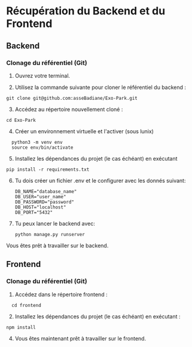 # Récupération du Backend et du Frontend

## Backend

### Clonage du référentiel (Git)

1. Ouvrez votre terminal.

2. Utilisez la commande suivante pour cloner le référentiel du backend :
 ```
git clone git@github.com:asseBadiane/Exo-Park.git
```

3. Accédez au répertoire nouvellement cloné :
 ```
cd Exo-Park
```
4. Créer un environnement virtuelle et l'activer (sous lunix)
```
  python3 -m venv env
  source env/bin/activate
```
5. Installez les dépendances du projet (le cas échéant) en exécutant
 ```
 pip install -r requirements.txt
```
6. Tu dois créer un fichier .env et le configurer avec les donnés suivant:
   ```
   DB_NAME="database_name"
   DB_USER="user_name"
   DB_PASSWORD="password"
   DB_HOST="localhost"
   DB_PORT="5432"
   ```
6. Tu peux lancer le backend avec:
   ```
   python manage.py runserver
   ```

 Vous êtes prêt à travailler sur le backend.
   

## Frontend

### Clonage du référentiel (Git)

1. Accédez dans le répertoire frontend :
 ```
   cd frontend
 ```
2. Installez les dépendances du projet (le cas échéant) en exécutant :
```
npm install
```
4. Vous êtes maintenant prêt à travailler sur le frontend.
